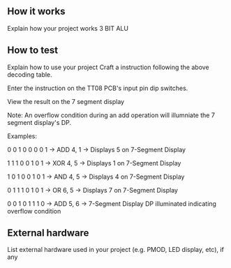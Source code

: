 <!---

This file is used to generate your project datasheet. Please fill in the information below and delete any unused
sections.

You can also include images in this folder and reference them in the markdown. Each image must be less than
512 kb in size, and the combined size of all images must be less than 1 MB.
-->

## How it works

Explain how your project works
3 BIT ALU

## How to test

Explain how to use your project
Craft a instruction following the above decoding table.

Enter the instruction on the TT08 PCB's input pin dip switches.

View the result on the 7 segment display

Note: An overflow condition during an add operation will illumniate the 7 segment display's DP.

Examples:

0 0 1 0 0 0 0 1 -> ADD 4, 1 -> Displays 5 on 7-Segment Display

1 1 1 0 0 1 0 1 -> XOR 4, 5 -> Displays 1 on 7-Segment Display

1 0 1 0 0 1 0 1 -> AND 4, 5 -> Displays 4 on 7-Segment Display

0 1 1 1 0 1 0 1 -> OR 6, 5 -> Displays 7 on 7-Segment Display

0 0 1 0 1 1 1 0 -> ADD 5, 6 -> 7-Segment Display DP illuminated indicating overflow condition

## External hardware

List external hardware used in your project (e.g. PMOD, LED display, etc), if any
